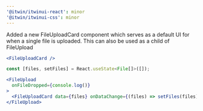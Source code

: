 ```yaml
---
'@itwin/itwinui-react': minor
'@itwin/itwinui-css': minor
---
```


Added a new FileUploadCard component which serves as a default UI for when a single file is uploaded. This can also be used as a child of FileUpload

```jsx
<FileUploadCard />
```

```jsx
const [files, setFiles] = React.useState<File[]>([]);

<FileUpload
  onFileDropped={console.log()}
>
  <FileUploadCard data={files} onDataChange={(files) => setFiles(files)} />
</FileUpload>
```
